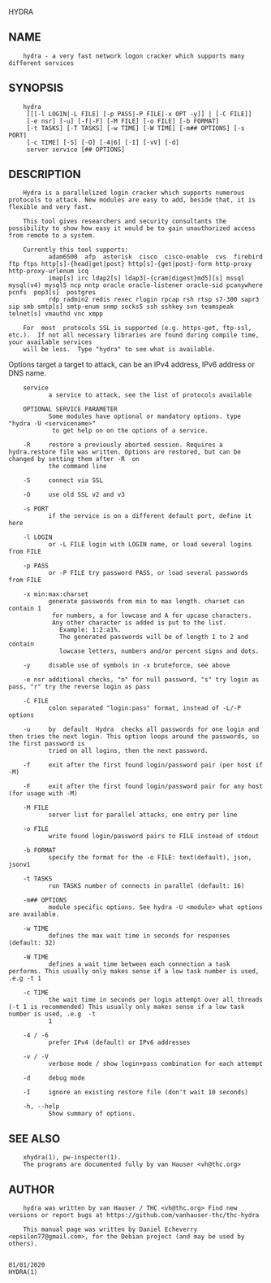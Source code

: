   HYDRA
 
## NAME
        hydra - a very fast network logon cracker which supports many different services
 
## SYNOPSIS
        hydra
         [[[-l LOGIN|-L FILE] [-p PASS|-P FILE|-x OPT -y]] | [-C FILE]]
         [-e nsr] [-u] [-f|-F] [-M FILE] [-o FILE] [-b FORMAT]
         [-t TASKS] [-T TASKS] [-w TIME] [-W TIME] [-m## OPTIONS] [-s PORT]
         [-c TIME] [-S] [-O] [-4|6] [-I] [-vV] [-d]
         server service [## OPTIONS]
 
## DESCRIPTION
        Hydra is a parallelized login cracker which supports numerous protocols to attack. New modules are easy to add, beside that, it is flexible and very fast.
 
        This tool gives researchers and security consultants the possibility to show how easy it would be to gain unauthorized access from remote to a system.
 
        Currently this tool supports:
               adam6500  afp  asterisk  cisco  cisco-enable  cvs  firebird ftp ftps http[s]-{head|get|post} http[s]-{get|post}-form http-proxy http-proxy-urlenum icq
               imap[s] irc ldap2[s] ldap3[-{cram|digest}md5][s] mssql mysql(v4) mysql5 ncp nntp oracle oracle-listener oracle-sid pcanywhere pcnfs  pop3[s]  postgres
               rdp radmin2 redis rexec rlogin rpcap rsh rtsp s7-300 sapr3 sip smb smtp[s] smtp-enum snmp socks5 ssh sshkey svn teamspeak telnet[s] vmauthd vnc xmpp
 
        For  most  protocols SSL is supported (e.g. https-get, ftp-ssl, etc.).  If not all necessary libraries are found during compile time, your available services
        will be less.  Type "hydra" to see what is available.
 
 Options
        target a target to attack, can be an IPv4 address, IPv6 address or DNS name.
 
        service
               a service to attack, see the list of protocols available
 
        OPTIONAL SERVICE PARAMETER
               Some modules have optional or mandatory options. type "hydra -U <servicename>"
                to get help on on the options of a service.
 
        -R     restore a previously aborted session. Requires a hydra.restore file was written. Options are restored, but can be changed by setting them after -R  on
               the command line
 
        -S     connect via SSL
 
        -O     use old SSL v2 and v3
 
        -s PORT
               if the service is on a different default port, define it here
 
        -l LOGIN
               or -L FILE login with LOGIN name, or load several logins from FILE
 
        -p PASS
               or -P FILE try password PASS, or load several passwords from FILE
 
        -x min:max:charset
               generate passwords from min to max length. charset can contain 1
                for numbers, a for lowcase and A for upcase characters.
                Any other character is added is put to the list.
                  Example: 1:2:a1%.
                  The generated passwords will be of length 1 to 2 and contain
                  lowcase letters, numbers and/or percent signs and dots.
 
        -y     disable use of symbols in -x bruteforce, see above
 
        -e nsr additional checks, "n" for null password, "s" try login as pass, "r" try the reverse login as pass
 
        -C FILE
               colon separated "login:pass" format, instead of -L/-P options
 
        -u     by  default  Hydra  checks all passwords for one login and then tries the next login. This option loops around the passwords, so the first password is
               tried on all logins, then the next password.
 
        -f     exit after the first found login/password pair (per host if -M)
 
        -F     exit after the first found login/password pair for any host (for usage with -M)
 
        -M FILE
               server list for parallel attacks, one entry per line
 
        -o FILE
               write found login/password pairs to FILE instead of stdout
 
        -b FORMAT
               specify the format for the -o FILE: text(default), json, jsonv1
 
        -t TASKS
               run TASKS number of connects in parallel (default: 16)
 
        -m## OPTIONS
               module specific options. See hydra -U <module> what options are available.
 
        -w TIME
               defines the max wait time in seconds for responses (default: 32)
 
        -W TIME
               defines a wait time between each connection a task performs. This usually only makes sense if a low task number is used, .e.g -t 1
 
        -c TIME
               the wait time in seconds per login attempt over all threads (-t 1 is recommended) This usually only makes sense if a low task number is used, .e.g  -t
               1
 
        -4 / -6
               prefer IPv4 (default) or IPv6 addresses
 
        -v / -V
               verbose mode / show login+pass combination for each attempt
 
        -d     debug mode
 
        -I     ignore an existing restore file (don't wait 10 seconds)
 
        -h, --help
               Show summary of options.
 
## SEE ALSO
        xhydra(1), pw-inspector(1).
        The programs are documented fully by van Hauser <vh@thc.org>
 
## AUTHOR
        hydra was written by van Hauser / THC <vh@thc.org> Find new versions or report bugs at https://github.com/vanhauser-thc/thc-hydra
 
        This manual page was written by Daniel Echeverry <epsilon77@gmail.com>, for the Debian project (and may be used by others).
 
                                                                              01/01/2020                                                                     HYDRA(1)

